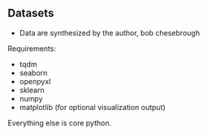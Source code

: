 ## Datasets
- Data are synthesized by the author, bob chesebrough

Requirements:
 - tqdm
 - seaborn
 - openpyxl
 - sklearn
 - numpy
 - matplotlib (for optional visualization output)

Everything else is core python.